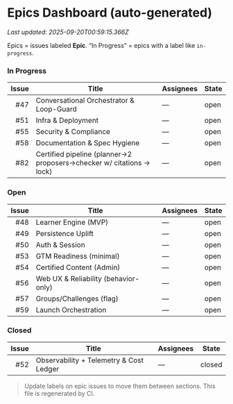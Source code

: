 # Epics Dashboard (auto-generated)

_Last updated: 2025-09-20T00:59:15.366Z_

Epics = issues labeled **Epic**. “In Progress” = epics with a label like `in-progress`.

### In Progress

| Issue | Title | Assignees | State |
|---:|---|---|---|
| #47 | Conversational Orchestrator & Loop-Guard | — | open |
| #51 | Infra & Deployment | — | open |
| #55 | Security & Compliance | — | open |
| #58 | Documentation & Spec Hygiene | — | open |
| #82 | Certified pipeline (planner→2 proposers→checker w/ citations → lock) | — | open |

### Open

| Issue | Title | Assignees | State |
|---:|---|---|---|
| #48 | Learner Engine (MVP) | — | open |
| #49 | Persistence Uplift | — | open |
| #50 | Auth & Session | — | open |
| #53 | GTM Readiness (minimal) | — | open |
| #54 | Certified Content (Admin) | — | open |
| #56 | Web UX & Reliability (behavior-only) | — | open |
| #57 | Groups/Challenges (flag) | — | open |
| #59 | Launch Orchestration | — | open |

### Closed

| Issue | Title | Assignees | State |
|---:|---|---|---|
| #52 | Observability + Telemetry & Cost Ledger | — | closed |


> Update labels on epic issues to move them between sections. This file is regenerated by CI.
